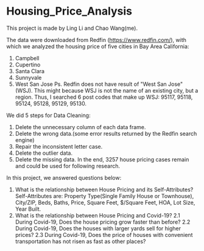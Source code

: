 # Housing_Price_Analysis

This project is made by Ling Li and Chao Wang(me).

The data were downloaded from Redfin (https://www.redfin.com/), with which we analyzed the housing price of five cities in Bay Area California:
1. Campbell
2. Cupertino
3. Santa Clara
4. Sunnyvale
5. West San Jose
Ps. Redfin does not have result of "West San Jose"(WSJ). This might because WSJ is not the name of an existing city, but a region. Thus, I searched 6 post codes that make up WSJ: 95117, 95118, 95124, 95128, 95129, 95130.

We did 5 steps for Data Cleaning:
1. Delete the unnecessary column of each data frame.
2. Delete the wrong data.(some error results returned by the Redfin search engine)
3. Repair the inconsistent letter case.
4. Delete the outlier data.
5. Delete the missing data.
In the end, 3257 house pricing cases remain and could be used for following research.

In this project, we answered questions below:
1. What is the relationship between House Pricing and its Self-Attributes?
Self-Attributes are: Property Type(Single Family House or Townhouse), City/ZIP, Beds, Baths, Price, Square Feet, $/Square Feet, HOA, Lot Size, Year Built.
2. What is the relationship between House Pricing and Covid-19?
2.1 During Covid-19, Does the house pricing grow faster than before?
2.2 During Covid-19, Does the houses with larger yards sell for higher prices?
2.3 During Covid-19, Does the price of houses with convenient transportation has not risen as fast as other places?
